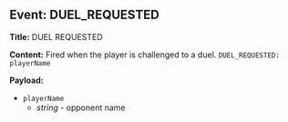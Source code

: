 ## Event: DUEL_REQUESTED

**Title:** DUEL REQUESTED

**Content:**
Fired when the player is challenged to a duel.
`DUEL_REQUESTED: playerName`

**Payload:**
- `playerName`
  - *string* - opponent name